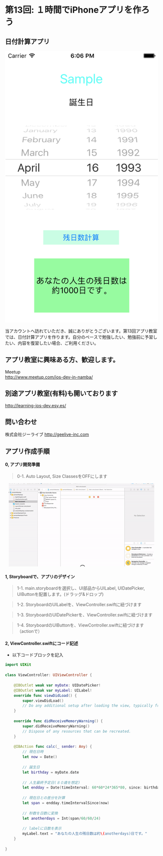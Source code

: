 # 第13回: １時間でiPhoneアプリを作ろう
## 日付計算アプリ

  <div style="text-align:center"><img src ="https://github.com/iosClassForBeginner/sampleDateApp/blob/master/Assets/sample.png" /></div>
  
  当アカウントへ訪れていただき、誠にありがとうございます。第13回アプリ教室では、日付計算アプリを作ります。自分のペースで勉強したい、勉強前に予習したい、内容を復習したい場合、ご利用ください。
  
## アプリ教室に興味ある方、歓迎します。  
  Meetup  
  http://www.meetup.com/ios-dev-in-namba/
  
## 別途アプリ教室(有料)も開いております  
  http://learning-ios-dev.esy.es/  

## 問い合わせ
  株式会社ジーライブ
  http://geelive-inc.com  

## アプリ作成手順

#### 0, アプリ開発準備
> 0-1. Auto Layout, Size ClassesをOFFにします
<div style="text-align:center"><img src ="https://github.com/iosClassForBeginner/sampleDateApp/blob/master/Assets/0.gif" /></div>

#### 1, Storyboardで、アプリのデザイン
> 1-1. main.storyboardを選択し、UI部品からUILabel, UIDatePicker, UIButtonを配置します。(ドラッグ&ドロップ)

> 1-2. StoryboardのUILabelを、ViewController.swiftに紐づけます

> 1-3. StoryboardのUIDatePickerを、ViewController.swiftに紐づけます

> 1-4. StoryboardのUIButtonを、ViewController.swiftに紐づけます（actionで）

#### 2, ViewController.swiftにコード記述
- 以下コードブロックを記入
  
```Swift
import UIKit

class ViewController: UIViewController {

    @IBOutlet weak var myDate: UIDatePicker!
    @IBOutlet weak var myLabel: UILabel!
    override func viewDidLoad() {
        super.viewDidLoad()
        // Do any additional setup after loading the view, typically from a nib.
    }

    override func didReceiveMemoryWarning() {
        super.didReceiveMemoryWarning()
        // Dispose of any resources that can be recreated.
    }

    @IBAction func calc(_ sender: Any) {
        // 現在日時
        let now = Date()

        // 誕生日
        let birthday = myDate.date

        // 人生最終予定日(８０歳を想定)
        let endday = Date(timeInterval: 60*60*24*365*80, since: birthday)

        // 現在日との差分を計算
        let span = endday.timeIntervalSince(now)
        
        // 秒数を日数に変換
        let anotherdays = Int(span/60/60/24)
        
        // labelに日数を表示
        myLabel.text = "あなたの人生の残日数は約\(anotherdays)日です。"
    }

}
```
